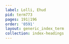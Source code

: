 ```yaml
---
label: Lolli, Ehud
pid: term773
pages: 191|196
order: '0591'
layout: generic_index_term
collection: index-headings
---
```

